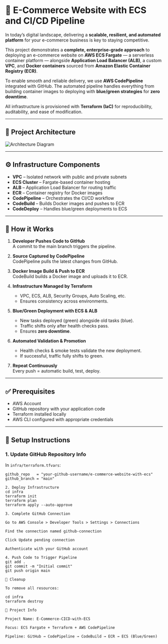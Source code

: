 # 🛒 E-Commerce Website with ECS and CI/CD Pipeline

In today’s digital landscape, delivering a **scalable, resilient, and automated platform** for your e-commerce business is key to staying competitive.  

This project demonstrates a **complete, enterprise-grade approach** to deploying an e-commerce website on **AWS ECS Fargate** — a serverless container platform — alongside **Application Load Balancer (ALB)**, a custom **VPC**, and **Docker containers** sourced from **Amazon Elastic Container Registry (ECR)**.  

To enable smooth and reliable delivery, we use **AWS CodePipeline** integrated with GitHub. The automated pipeline handles everything from building container images to deploying with **blue/green strategies** for **zero downtime**.  

All infrastructure is provisioned with **Terraform (IaC)** for reproducibility, auditability, and ease of modification.  

---

## 📐 Project Architecture

![Architecture Diagram](docs/architecture.png) <!-- optional if you add a diagram -->

---

## ⚙️ Infrastructure Components

- **VPC** – Isolated network with public and private subnets  
- **ECS Cluster** – Fargate-based container hosting  
- **ALB** – Application Load Balancer for routing traffic  
- **ECR** – Container registry for Docker images  
- **CodePipeline** – Orchestrates the CI/CD workflow  
- **CodeBuild** – Builds Docker images and pushes to ECR  
- **CodeDeploy** – Handles blue/green deployments to ECS  

---

## 🔄 How it Works

1. **Developer Pushes Code to GitHub**  
   A commit to the main branch triggers the pipeline.  

2. **Source Captured by CodePipeline**  
   CodePipeline pulls the latest changes from GitHub.  

3. **Docker Image Build & Push to ECR**  
   CodeBuild builds a Docker image and uploads it to ECR.  

4. **Infrastructure Managed by Terraform**  
   - VPC, ECS, ALB, Security Groups, Auto Scaling, etc.  
   - Ensures consistency across environments.  

5. **Blue/Green Deployment with ECS & ALB**  
   - New tasks deployed (green) alongside old tasks (blue).  
   - Traffic shifts only after health checks pass.  
   - Ensures **zero downtime**.  

6. **Automated Validation & Promotion**  
   - Health checks & smoke tests validate the new deployment.  
   - If successful, traffic fully shifts to green.  

7. **Repeat Continuously**  
   Every push = automatic build, test, deploy.  

---

## ✅ Prerequisites

- AWS Account  
- GitHub repository with your application code  
- Terraform installed locally  
- AWS CLI configured with appropriate credentials  

---

## 🚀 Setup Instructions

### 1. Update GitHub Repository Info
In `infra/terraform.tfvars`:

```hcl
github_repo   = "your-github-username/e-commerce-website-with-ecs"
github_branch = "main"

2. Deploy Infrastructure
cd infra
terraform init
terraform plan
terraform apply --auto-approve

3. Complete GitHub Connection

Go to AWS Console > Developer Tools > Settings > Connections

Find the connection named github-connection

Click Update pending connection

Authenticate with your GitHub account

4. Push Code to Trigger Pipeline
git add .
git commit -m "Initial commit"
git push origin main

🧹 Cleanup

To remove all resources:

cd infra
terraform destroy

📌 Project Info

Project Name: E-Commerce-CICD-with-ECS

Focus: ECS Fargate + Terraform + AWS CodePipeline

Pipeline: GitHub → CodePipeline → CodeBuild → ECR → ECS (Blue/Green)
